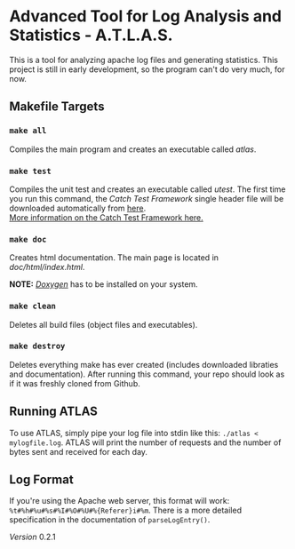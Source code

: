 # Advanced Tool for Log Analysis and Statistics - A.T.L.A.S.
This is a tool for analyzing apache log files and generating statistics. This project is still in early development, so
the program can't do very much, for now.

## Makefile Targets
### `make all`
Compiles the main program and creates an executable called _atlas_.

### `make test`
Compiles the unit test and creates an executable called _utest_. The first time you run this command, the _Catch Test
Framework_ single header file will be downloaded automatically from
[here](https://raw.githubusercontent.com/philsquared/Catch/master/single_include/catch.hpp "catch.cpp").  
[More information on the Catch Test Framework here.](https://github.com/philsquared/Catch "catch.cpp")

### `make doc`
Creates html documentation. The main page is located in _doc/html/index.html_.

**NOTE:** [_Doxygen_](http://www.stack.nl/~dimitri/doxygen/) has to be installed on your system.

### `make clean`
Deletes all build files (object files and executables).

### `make destroy`
Deletes everything make has ever created (includes downloaded libraties and documentation). After running this command,
your repo should look as if it was freshly cloned from Github.

## Running ATLAS
To use ATLAS, simply pipe your log file into stdin like this: `./atlas < mylogfile.log`. ATLAS will print the number of
requests and the number of bytes sent and received for each day.

## Log Format
If you're using the Apache web server, this format will work: `%t#%h#%u#%s#%I#%O#%U#%{Referer}i#%m`. There is a more
detailed specification in the documentation of `parseLogEntry()`.

_Version_ 0.2.1
